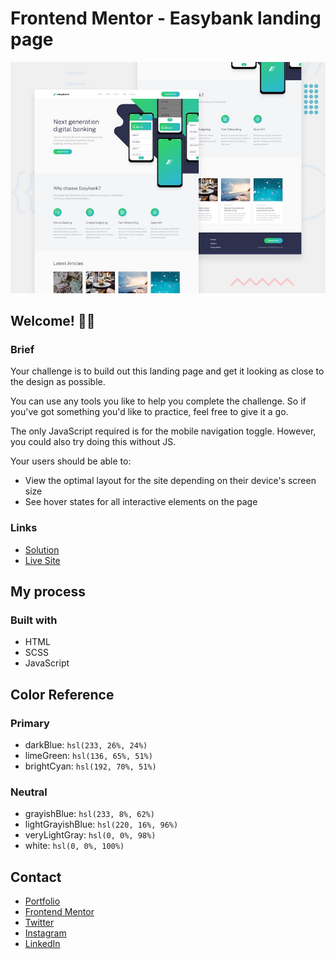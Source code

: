 # Frontend Mentor - Easybank landing page

![Design preview for the Easybank landing page coding challenge](./design/desktop-preview.jpg)

## Welcome! 👋🏻

### Brief

Your challenge is to build out this landing page and get it looking as close to the design as possible.

You can use any tools you like to help you complete the challenge. So if you've got something you'd like to practice, feel free to give it a go.

The only JavaScript required is for the mobile navigation toggle. However, you could also try doing this without JS.

Your users should be able to:

- View the optimal layout for the site depending on their device's screen size
- See hover states for all interactive elements on the page

### Links

- [Solution](https://www.frontendmentor.io/solutions/easybank-landing-page-y5fvB-Owio)
- [Live Site](https://aimarbustamante.github.io/easybank-landing-page-master/)

## My process

### Built with

- HTML
- SCSS
- JavaScript

## Color Reference

### Primary

- darkBlue: `hsl(233, 26%, 24%)`
- limeGreen: `hsl(136, 65%, 51%)`
- brightCyan: `hsl(192, 70%, 51%)`

### Neutral

- grayishBlue: `hsl(233, 8%, 62%)`
- lightGrayishBlue: `hsl(220, 16%, 96%)`
- veryLightGray: `hsl(0, 0%, 98%)`
- white: `hsl(0, 0%, 100%)`


## Contact

- [Portfolio](https://aimarbusta.netlify.app/)
- [Frontend Mentor](https://www.frontendmentor.io/profile/AimarBustamante)
- [Twitter](https://twitter.com/aimarBusta)
- [Instagram](https://www.instagram.com/aimarbusta.dev/)
- [LinkedIn](https://www.linkedin.com/in/aimarbustamante/)

